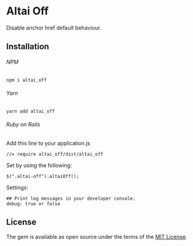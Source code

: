 # Altai Off
Disable anchor href default behaviour.

## Installation

###### NPM
```
npm i altai_off
```

###### Yarn
```
yarn add altai_off
```

###### Ruby on Rails
Add this line to your application.js
```
//= require altai_off/dist/altai_off
```

Set by using the following:
```
$(".altai-off").altaiOff();
```

Settings:
```
## Print log messages in your developer console.
debug: true or false
```

## License
The gem is available as open source under the terms of the [MIT License](http://opensource.org/licenses/MIT).
